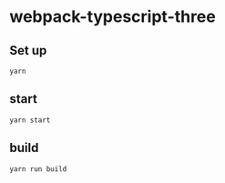 # webpack-typescript-three

## Set up

```
yarn
```

## start

```
yarn start
```

## build

```
yarn run build
```